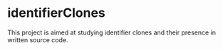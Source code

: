 # identifierClones


This project is aimed at studying identifier clones and their presence in written source code.

